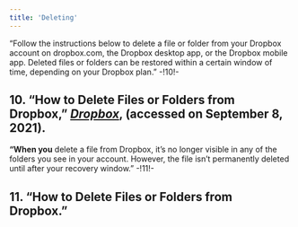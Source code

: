 ```yaml
---
title: 'Deleting'
---
```





“Follow the instructions below to delete a file or folder from your Dropbox account on dropbox.com, the Dropbox desktop app, or the Dropbox mobile app. Deleted files or folders can be restored within a certain window of time, depending on your Dropbox plan.” -!10!-
## **10.** “How to Delete Files or Folders from Dropbox,” [_Dropbox_](https://help.dropbox.com/de-de/files-folders/restore-delete/delete-files), (accessed on September 8, 2021).
**“When you** delete a file from Dropbox, it’s no longer visible in any of the folders you see in your account. However, the file isn’t permanently deleted until after your recovery window.” -!11!-
## **11.** “How to Delete Files or Folders from Dropbox.”





